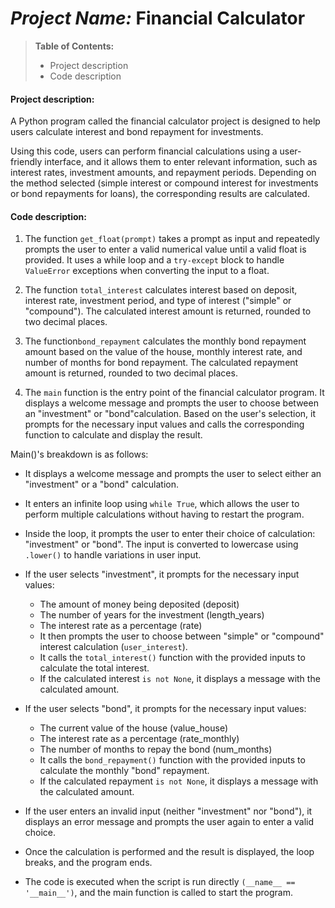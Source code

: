 # _Project Name:_ Financial Calculator

> **Table of Contents:**
>
> - Project description
> - Code description

#### Project description:

A Python program called the financial calculator project is designed to help users calculate interest and bond repayment for investments.

Using this code, users can perform financial calculations using a user-friendly interface, and it allows them to enter relevant information, such as interest rates, investment amounts, and repayment periods. Depending on the method selected (simple interest or compound interest for investments or bond repayments for loans), the corresponding results are calculated.

#### Code description:

1. The function `get_float(prompt)` takes a prompt as input and repeatedly prompts the user to enter a valid numerical value until a valid float is provided. It uses a while loop and a `try-except` block to handle `ValueError` exceptions when converting the input to a float.

2. The function `total_interest` calculates interest based on deposit, interest rate, investment period, and type of interest ("simple" or "compound"). The calculated interest amount is returned, rounded to two decimal places.

3. The function`bond_repayment` calculates the monthly bond repayment amount based on the value of the house, monthly interest rate, and number of months for bond repayment. The calculated repayment amount is returned, rounded to two decimal places.

4. The `main` function is the entry point of the financial calculator program. It displays a welcome message and prompts the user to choose between an "investment" or "bond"calculation. Based on the user's selection, it prompts for the necessary input values and calls the corresponding function to calculate and display the result.

Main()'s breakdown is as follows:
- It displays a welcome message and prompts the user to select either an "investment" or a "bond" calculation.
- It enters an infinite loop using `while True`, which allows the user to perform multiple calculations without having to restart the program.
- Inside the loop, it prompts the user to enter their choice of calculation: "investment" or "bond". The input is converted to lowercase using `.lower()` to handle variations in user input.

- If the user selects "investment", it prompts for the necessary input values:
  - The amount of money being deposited (deposit)
  - The number of years for the investment (length_years)
  - The interest rate as a percentage (rate)
  - It then prompts the user to choose between "simple" or "compound" interest calculation (`user_interest`).
  - It calls the `total_interest()` function with the provided inputs to calculate the total interest.
  - If the calculated interest `is not None`, it displays a message with the calculated amount.

- If the user selects "bond", it prompts for the necessary input values:
  - The current value of the house (value_house)
  - The interest rate as a percentage (rate_monthly)
  - The number of months to repay the bond (num_months)
  - It calls the `bond_repayment()` function with the provided inputs to calculate the monthly "bond" repayment.
  - If the calculated repayment `is not None`, it displays a message with the calculated amount.

- If the user enters an invalid input (neither "investment" nor "bond"), it displays an error message and prompts the user again to enter a valid choice.
- Once the calculation is performed and the result is displayed, the loop breaks, and the program ends.
- The code is executed when the script is run directly `(__name__ == '__main__')`, and the main function is called to start the program.
